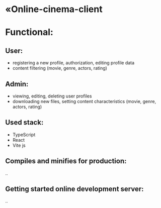 # «Online-cinema-client

# Functional:

## User:
- registering a new profile, authorization, editing profile data
- content filtering (movie, genre, actors, rating)


## Admin:
- viewing, editing, deleting user profiles
- downloading new files, setting content characteristics (movie, genre, actors, rating)


## Used stack:
- TypeScript
- React
- Vite js

## Compiles and minifies for production:
..

## Getting started online development server:
..
